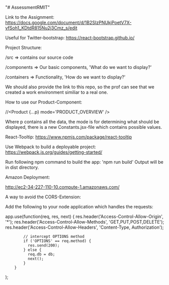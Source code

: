 "# AssessmentRMIT" 

Link to the Assignment:
https://docs.google.com/document/d/1B2SIzPNUkjPoetV7X-vfSoh1_KDtdR815Nu2j3Cmz_s/edit


Useful for Twitter-bootstrap:
https://react-bootstrap.github.io/

Project Structure:

/src => contains our source code

/components => Our basic components, 'What do we want to display?'

/containers => Functionality, 'How do we want to display?'


We should also provide the link to this repo, so the prof can see that we created a work environment similiar to a real one.


How to use our Product-Component:

//<Product {...p} mode='PRODUCT_OVERVIEW' />

Where p contains all the data, the mode is for determining what should be displayed, there is a new Constants.jsx-file which contains possible values.


React-Tooltip:
https://www.npmjs.com/package/react-tooltip



Use Webpack to build a deployable project: https://webpack.js.org/guides/getting-started/

Run following npm command to build the app: 'npm run build'
Output will be in dist directory.

Amazon Deployment:

http://ec2-34-227-110-10.compute-1.amazonaws.com/



A way to avoid the CORS-Extension:

Add the following to your node application which handles the requests:

app.use(function(req, res, next) {
            res.header('Access-Control-Allow-Origin', '*');
            res.header('Access-Control-Allow-Methods', 'GET,PUT,POST,DELETE');
            res.header('Access-Control-Allow-Headers', 'Content-Type, Authorization');

            // intercept OPTIONS method
            if ('OPTIONS' == req.method) {
              res.send(200);
            } else {
              req.db = db;
              next();
            }
        }
);
